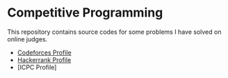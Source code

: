 # Competitive Programming
This repository contains source codes for some problems I have solved on online judges.
* [Codeforces Profile](https://codeforces.com/profile/_FatmaKamel)
* [Hackerrank Profile](https://www.hackerrank.com/nkamel?hr_r=1)
* [ICPC Profile]
